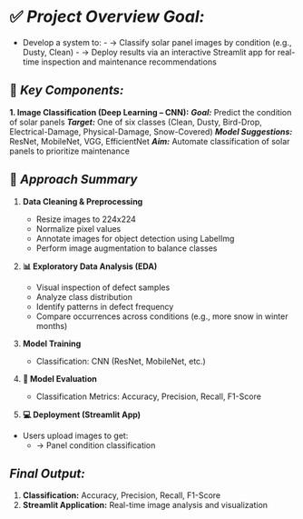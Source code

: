 # ✅ *Project Overview Goal:*
- Develop a system to:
      - → Classify solar panel images by condition (e.g., Dusty, Clean)
      - → Deploy results via an interactive Streamlit app for real-time inspection and maintenance recommendations

## 🔧 *Key Components:*

**1. Image Classification (Deep Learning – CNN):**
   ***Goal:*** Predict the condition of solar panels
   ***Target:*** One of six classes (Clean, Dusty, Bird-Drop, Electrical-Damage, Physical-Damage, Snow-Covered)
   ***Model Suggestions:*** ResNet, MobileNet, VGG, EfficientNet
   ***Aim:*** Automate classification of solar panels to prioritize maintenance


## 🚀 *Approach Summary*
1. **Data Cleaning & Preprocessing**
   * Resize images to 224x224
   * Normalize pixel values
   * Annotate images for object detection using LabelImg
   * Perform image augmentation to balance classes

2. **📊 Exploratory Data Analysis (EDA)**
   * Visual inspection of defect samples
   * Analyze class distribution
   * Identify patterns in defect frequency
   * Compare occurrences across conditions (e.g., more snow in winter months)

3. **Model Training**
   * Classification: CNN (ResNet, MobileNet, etc.)

4. **🧪 Model Evaluation**
   * Classification Metrics: Accuracy, Precision, Recall, F1-Score

5. **💻 Deployment (Streamlit App)**
-  Users upload images to get:
   - → Panel condition classification

## *Final Output:*
1. **Classification:** Accuracy, Precision, Recall, F1-Score
2. **Streamlit Application:** Real-time image analysis and visualization
